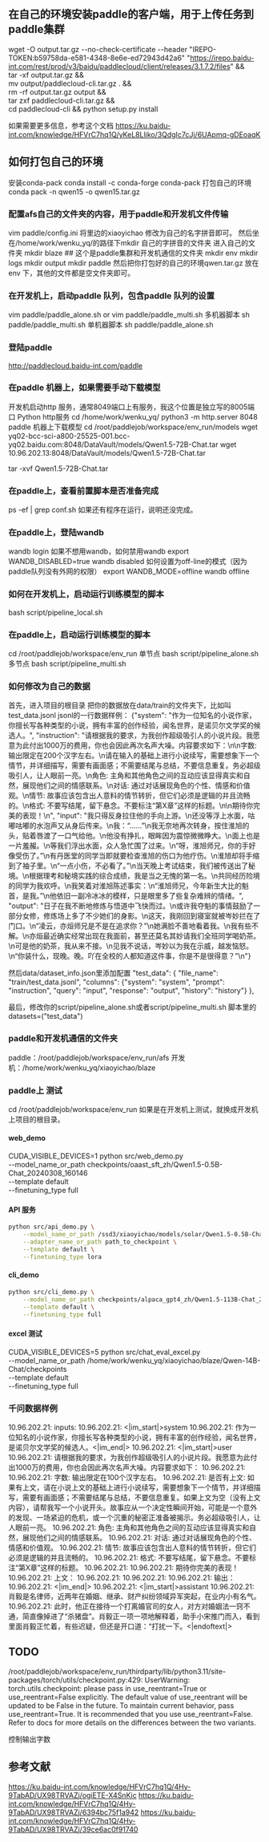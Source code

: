 ## 在自己的环境安装paddle的客户端，用于上传任务到paddle集群

wget -O output.tar.gz --no-check-certificate --header "IREPO-TOKEN:b59758da-e581-4348-8e6e-ed72943d42a6" "https://irepo.baidu-int.com/rest/prod/v3/baidu/paddlecloud/client/releases/3.1.7.2/files" && \
    tar -xf output.tar.gz && \
    mv output/paddlecloud-cli.tar.gz . && \
    rm -rf output.tar.gz output && \
    tar zxf paddlecloud-cli.tar.gz && \
    cd paddlecloud-cli && python setup.py install

如果需要更多信息，参考这个文档
https://ku.baidu-int.com/knowledge/HFVrC7hq1Q/yKeL8Lljko/3QdgIc7cJj/6UApmq-gDEoaqK


## 如何打包自己的环境
安装conda-pack
conda install -c conda-forge conda-pack
打包自己的环境
conda pack -n qwen15 -o qwen15.tar.gz

### 配置afs自己的文件夹的内容，用于paddle和开发机文件传输
vim paddle/config.ini
将里边的xiaoyichao 修改为自己的名字拼音即可。
然后坐在/home/work/wenku_yq/的路径下mkdir 自己的字拼音的文件夹
进入自己的文件夹
mkdir blaze  ## 这个是paddle集群和开发机通信的文件夹
mkdir env
mkdir logs
mkdir output
mkdir paddle
然后把你打包好的自己的环境qwen.tar.gz 放在env 下，其他的文件都是空文件夹即可。


### 在开发机上，启动paddle 队列，包含paddle 队列的设置
vim paddle/paddle_alone.sh
or 
vim paddle/paddle_multi.sh
多机器脚本
sh paddle/paddle_multi.sh
单机器脚本
sh paddle/paddle_alone.sh

### 登陆paddle

http://paddlecloud.baidu-int.com/paddle

### 在paddle 机器上，如果需要手动下载模型
开发机启动http 服务，通常8049端口上有服务，我这个位置是独立写的8005端口
    Python http服务
    cd /home/work/wenku_yq/
    python3 -m http.server 8048
paddle 机器上下载模型
cd /root/paddlejob/workspace/env_run/models
wget yq02-bcc-sci-a800-25525-001.bcc-yq02.baidu.com:8048/DataVault/models/Qwen1.5-72B-Chat.tar
wget 10.96.202.13:8048/DataVault/models/Qwen1.5-72B-Chat.tar

tar -xvf Qwen1.5-72B-Chat.tar

### 在paddle上，查看前置脚本是否准备完成
ps -ef | grep conf.sh
如果还有程序在运行，说明还没完成。

### 在paddle上，登陆wandb
wandb login
如果不想用wandb，如何禁用wandb
export WANDB_DISABLED=true
wandb disabled
如何设置为off-line的模式（因为paddle队列没有外网的权限）
export WANDB_MODE=offline
wandb offline

### 如何在开发机上，启动运行训练模型的脚本
bash script/pipeline_local.sh


### 在paddle上，启动运行训练模型的脚本
cd /root/paddlejob/workspace/env_run
单节点
bash script/pipeline_alone.sh
多节点
bash script/pipeline_multi.sh


### 如何修改为自己的数据
首先，进入项目的根目录
把你的数据放在data/train的文件夹下，比如叫test_data.jsonl
jsonl的一行数据样例：
{"system": "作为一位知名的小说作家，你擅长写各种类型的小说，拥有丰富的创作经验，闻名世界，是诺贝尔文学奖的候选人。", "instruction": "请根据我的要求，为我创作超级吸引人的小说片段。我愿意为此付出1000万的费用，你也会因此再次名声大噪。内容要求如下：\n\n字数: 输出限定在200个汉字左右。\n请在输入的基础上进行小说续写，需要想象下一个情节，并详细描写，需要有画面感；不需要结尾与总结，不要信息重复。务必超级吸引人，让人眼前一亮。\n角色: 主角和其他角色之间的互动应该显得真实和自然，展现他们之间的情感联系。\n对话: 通过对话展现角色的个性、情感和价值观。\n情节: 故事应该包含出人意料的情节转折，但它们必须是逻辑的并且流畅的。\n格式: 不要写结尾，留下悬念。不要标注“第X章”这样的标题。\n\n期待你完美的表现！\n", "input": "我只得反身拉住他的手向上游。\n还没等浮上水面，咕嘟咕嘟的水泡声又从身后传来。\n我：“……”\n我无奈地再次转身，按住淮旭的头，贴着唇渡了一口气给他。\n他没有挣扎，眼眸因为震惊微微睁大。\n面上也是一片羞赧。\n等我们浮出水面，众人急忙围了过来。\n“呀，淮旭师兄，你的手好像受伤了。”\n有丹医堂的同学当即就要检查淮旭的伤口为他疗伤。\n淮旭却将手缩到了袖子里。\n“一点小伤，不必看了。”\n当天晚上考试结束，我们被传送出了秘境。\n根据理考和秘境实践的综合成绩，我是当之无愧的第一名。\n共同经历险境的同学为我欢呼。\n我笑着对淮旭陈述事实：\n“淮旭师兄，今年新生大比的魁首，是我。”\n他依旧一副冷冰冰的模样，只是眼里多了些复杂难辨的情绪。", "output": "日子在我不断地修炼与悟道中飞快而过。\n或许我夺魁的事情鼓励了一部分女修，修炼场上多了不少她们的身影。\n这天，我刚回到寝室就被岑妙拦在了门口。\n“凌云，亦烜师兄是不是在追求你？”\n她满脸不善地看着我。\n我有些不解。\n亦烜最近确实经常出现在我面前，甚至还莫名其妙请我们全班同学喝奶茶。\n可是他的奶茶，我从来不接。\n见我不说话，岑妙以为我在示威，越发恼怒。\n“你装什么，现晚。晚。吖在全校的人都知道这件事，你是不是很得意？”\n"}

然后data/dataset_info.json里添加配置
  "test_data": {
    "file_name": "train/test_data.jsonl",
    "columns": {"system": "system", "prompt": "instruction", "query": "input", "response": "output", "history": "history"}
  },

最后，修改你的script/pipeline_alone.sh或者script/pipeline_multi.sh 脚本里的
datasets=("test_data")

### paddle和开发机通信的文件夹
paddle：/root/paddlejob/workspace/env_run/afs
开发机：/home/work/wenku_yq/xiaoyichao/blaze

### paddle上 测试
cd /root/paddlejob/workspace/env_run
如果是在开发机上测试，就换成开发机上项目的根目录。

#### web_demo

CUDA_VISIBLE_DEVICES=1 python src/web_demo.py \
    --model_name_or_path  checkpoints/oaast_sft_zh/Qwen1.5-0.5B-Chat_20240308_160146 \
    --template default \
    --finetuning_type full


#### API 服务

```bash
python src/api_demo.py \
    --model_name_or_path /ssd3/xiaoyichao/models/solar/Qwen1.5-0.5B-Chat-solar \
    --adapter_name_or_path path_to_checkpoint \
    --template default \
    --finetuning_type lora
```

#### cli_demo
```bash
python src/cli_demo.py \
    --model_name_or_path checkpoints/alpaca_gpt4_zh/Qwen1.5-113B-Chat_20240307_225135 \
    --template default \
    --finetuning_type full
```

#### excel 测试
CUDA_VISIBLE_DEVICES=5 python src/chat_eval_excel.py \
    --model_name_or_path  /home/work/wenku_yq/xiaoyichao/blaze/Qwen-14B-Chat/checkpoints \
    --template default \
    --finetuning_type full

### 千问数据样例
10.96.202.21: inputs:
10.96.202.21: <|im_start|>system
10.96.202.21: 作为一位知名的小说作家，你擅长写各种类型的小说，拥有丰富的创作经验，闻名世界，是诺贝尔文学奖的候选人。<|im_end|>
10.96.202.21: <|im_start|>user
10.96.202.21: 请根据我的要求，为我创作超级吸引人的小说片段。我愿意为此付出1000万的费用，你也会因此再次名声大噪。内容要求如下：
10.96.202.21: 
10.96.202.21: 字数: 输出限定在100个汉字左右。
10.96.202.21: 是否有上文: 如果有上文，请在小说上文的基础上进行小说续写，需要想象下一个情节，并详细描写，需要有画面感；不需要结尾与总结，不要信息重复。如果上文为空（没有上文内容），请帮我写一个小说开头。故事应从一个决定性瞬间开始，可能是一个意外的发现、一场紧迫的危机，或一个沉重的秘密正准备被揭示。务必超级吸引人，让人眼前一亮。
10.96.202.21: 角色: 主角和其他角色之间的互动应该显得真实和自然，展现他们之间的情感联系。
10.96.202.21: 对话: 通过对话展现角色的个性、情感和价值观。
10.96.202.21: 情节: 故事应该包含出人意料的情节转折，但它们必须是逻辑的并且流畅的。
10.96.202.21: 格式: 不要写结尾，留下悬念。不要标注“第X章”这样的标题。
10.96.202.21: 
10.96.202.21: 期待你完美的表现！
10.96.202.21: 上文：
10.96.202.21: 
10.96.202.21: 
10.96.202.21: 输出：
10.96.202.21: <|im_end|>
10.96.202.21: <|im_start|>assistant
10.96.202.21: 肖毅是名律师，近两年在婚姻、继承、财产纠纷领域异军突起，在业内小有名气。
10.96.202.21: 此时，他正在接待一个打离婚官司的女人，对方对婚姻法一窍不通，简直像掉进了“杀猪盘”。肖毅正一项一项地解释着，助手小宋推门而入，看到里面肖毅正忙着，有些迟疑，但还是开口道：“打扰一下。<|endoftext|>

## TODO
/root/paddlejob/workspace/env_run/thirdparty/lib/python3.11/site-packages/torch/utils/checkpoint.py:429: UserWarning: torch.utils.checkpoint: please pass in use_reentrant=True or use_reentrant=False explicitly. The default value of use_reentrant will be updated to be False in the future. To maintain current behavior, pass use_reentrant=True. It is recommended that you use use_reentrant=False. Refer to docs for more details on the differences between the two variants.

控制输出字数


## 参考文献
https://ku.baidu-int.com/knowledge/HFVrC7hq1Q/4Hy-9TabAD/UX98TRVAZj/ogiETE-X4SnKic
https://ku.baidu-int.com/knowledge/HFVrC7hq1Q/4Hy-9TabAD/UX98TRVAZj/6394bc75f1a942
https://ku.baidu-int.com/knowledge/HFVrC7hq1Q/4Hy-9TabAD/UX98TRVAZj/39ce6ac0f91740
